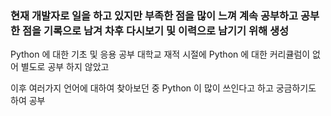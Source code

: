 ### 현재 개발자로 일을 하고 있지만 부족한 점을 많이 느껴 계속 공부하고 공부한 점을 기록으로 남겨 차후 다시보기 및 이력으로 남기기 위해 생성

Python 에 대한 기초 및 응용 공부 대학교 재적 시절에 Python 에 대한 커리큘럼이 없어 별도로 공부 하지 않았고

이후 여러가지 언어에 대하여 찾아보던 중 Python 이 많이 쓰인다고 하고 궁금하기도 하여 공부
